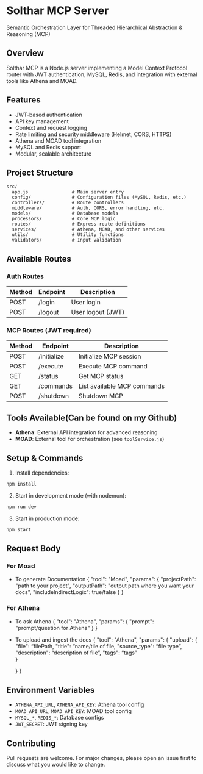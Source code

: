 
# Solthar MCP Server

Semantic Orchestration Layer for Threaded Hierarchical Abstraction & Reasoning (MCP)

## Overview
Solthar MCP is a Node.js server implementing a Model Context Protocol router with JWT authentication, MySQL, Redis, and integration with external tools like Athena and MOAD.

## Features
- JWT-based authentication
- API key management
- Context and request logging
- Rate limiting and security middleware (Helmet, CORS, HTTPS)
- Athena and MOAD tool integration
- MySQL and Redis support
- Modular, scalable architecture

## Project Structure
```
src/
  app.js                # Main server entry
  config/               # Configuration files (MySQL, Redis, etc.)
  controllers/          # Route controllers
  middleware/           # Auth, CORS, error handling, etc.
  models/               # Database models
  processors/           # Core MCP logic
  routes/               # Express route definitions
  services/             # Athena, MOAD, and other services
  utils/                # Utility functions
  validators/           # Input validation
```

## Available Routes

### Auth Routes
| Method | Endpoint      | Description         |
|--------|--------------|---------------------|
| POST   | /login       | User login          |
| POST   | /logout      | User logout (JWT)   |

### MCP Routes (JWT required)
| Method | Endpoint         | Description                  |
|--------|------------------|------------------------------|
| POST   | /initialize      | Initialize MCP session       |
| POST   | /execute         | Execute MCP command          |
| GET    | /status          | Get MCP status               |
| GET    | /commands        | List available MCP commands  |
| POST   | /shutdown        | Shutdown MCP                 |

## Tools Available(Can be found on my Github)
- **Athena**: External API integration for advanced reasoning
- **MOAD**: External tool for orchestration (see `toolService.js`)

## Setup & Commands
1. Install dependencies:
  ```bash
  npm install
  ```
2. Start in development mode (with nodemon):
  ```bash
  npm run dev
  ```
3. Start in production mode:
  ```bash
  npm start
  ```

## Request Body

### For Moad

- To generate Documentation 
 {
  "tool": "Moad",
  "params": {
    "projectPath": "path to your project",
    "outputPath": "output path where you want your docs",
    "includeIndirectLogic": true/false
  }
}

### For Athena

- To ask Athena
{
  "tool": "Athena",
  "params": {
    "prompt": "prompt/question for Athena" 
  }
}

- To upload and ingest the docs
{
  "tool": "Athena",
  "params": {
    "upload": {
        "file": “filePath,
        "title": “name/tile of file,
        "source_type": “file type”,
        "description": “description of file”,
        "tags": “tags”	
    }
    
  }
}

## Environment Variables
- `ATHENA_API_URL`, `ATHENA_API_KEY`: Athena tool config
- `MOAD_API_URL`, `MOAD_API_KEY`: MOAD tool config
- `MYSQL_*`, `REDIS_*`: Database configs
- `JWT_SECRET`: JWT signing key

## Contributing
Pull requests are welcome. For major changes, please open an issue first to discuss what you would like to change.





